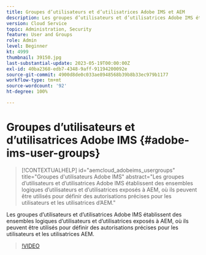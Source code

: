 ```yaml
---
title: Groupes d’utilisateurs et d’utilisatrices Adobe IMS et AEM
description: Les groupes d’utilisateurs et d’utilisatrices Adobe IMS établissent des ensembles logiques d’utilisateurs et d’utilisatrices exposés à AEM, où ils peuvent être utilisés pour définir des autorisations précises pour les utilisateurs et les utilisatrices AEM.
version: Cloud Service
topic: Administration, Security
feature: User and Groups
role: Admin
level: Beginner
kt: 4999
thumbnail: 39150.jpg
last-substantial-update: 2023-05-19T00:00:00Z
exl-id: 40ba2368-edb7-4348-9aff-91194200092e
source-git-commit: 4900d8de0c033ae8948568b39b8b33ec979b1177
workflow-type: tm+mt
source-wordcount: '92'
ht-degree: 100%

---
```


# Groupes d’utilisateurs et d’utilisatrices Adobe IMS {#adobe-ims-user-groups}

>[!CONTEXTUALHELP]
>id="aemcloud_adobeims_usergroups"
>title="Groupes d&#39;utilisateurs Adobe IMS"
>abstract="Les groupes d’utilisateurs et d’utilisatrices Adobe IMS établissent des ensembles logiques d’utilisateurs et d’utilisatrices exposés à AEM, où ils peuvent être utilisés pour définir des autorisations précises pour les utilisateurs et les utilisatrices d’AEM."

Les groupes d’utilisateurs et d’utilisatrices Adobe IMS établissent des ensembles logiques d’utilisateurs et d’utilisatrices exposés à AEM, où ils peuvent être utilisés pour définir des autorisations précises pour les utilisateurs et les utilisatrices AEM.

>[!VIDEO](https://video.tv.adobe.com/v/39150?quality=12&learn=on)
